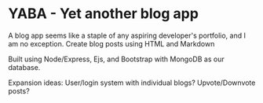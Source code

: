 # YABA - Yet another blog app

A blog app seems like a staple of any aspiring developer's portfolio, and I am no exception.
Create blog posts using HTML and Markdown

Built using Node/Express, Ejs, and Bootstrap with MongoDB as our database.

Expansion ideas:  User/login system with individual blogs? Upvote/Downvote posts?
